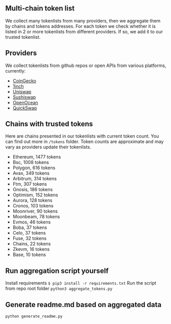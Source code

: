 
## Multi-chain token list 
We collect many tokenlists from many providers, then we aggregate them by chains and tokens addresses. 
For each token we check whether it is listed in 2 or more tokenlists from different providers. If so, 
we add it to our trusted tokenlist.

## Providers
We collect tokenlists from github repos or open APIs from various platforms, currently:
- [CoinGecko](https://www.coingecko.com/)
- [1inch](https://app.1inch.io/)
- [Uniswap](https://uniswap.org/)
- [Sushiswap](https://www.sushi.com/)
- [OpenOcean](https://openocean.finance/)
- [QuickSwap](https://quickswap.exchange/#/swap)

## Chains with trusted tokens
Here are chains presented in our tokenlists with current token count. You can find out more in `/tokens` folder.
Token counts are approximate and may vary as providers update their tokenlists.
- Ethereum, 1477 tokens
- Bsc, 1008 tokens
- Polygon, 616 tokens
- Avax, 349 tokens
- Arbitrum, 314 tokens
- Ftm, 307 tokens
- Gnosis, 186 tokens
- Optimism, 152 tokens
- Aurora, 128 tokens
- Cronos, 103 tokens
- Moonriver, 90 tokens
- Moonbeam, 78 tokens
- Evmos, 46 tokens
- Boba, 37 tokens
- Celo, 37 tokens
- Fuse, 32 tokens
- Chains, 22 tokens
- Zkevm, 16 tokens
- Base, 10 tokens

## Run aggregation script yourself
Install requirements
```$ pip3 install -r requirements.txt```
Run the script from repo root folder
```python3 aggregate_tokens.py```
## Generate readme.md based on aggregated data
```bash
python generate_readme.py
```
